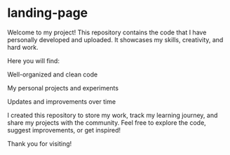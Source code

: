 # landing-page


Welcome to my project!
This repository contains the code that I have personally developed and uploaded. It showcases my skills, creativity, and hard work.

Here you will find:

Well-organized and clean code

My personal projects and experiments

Updates and improvements over time

I created this repository to store my work, track my learning journey, and share my projects with the community.
Feel free to explore the code, suggest improvements, or get inspired!

Thank you for visiting!
